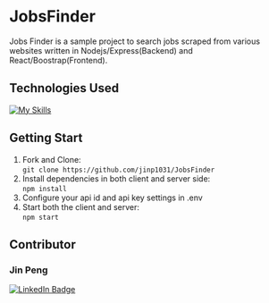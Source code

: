 # JobsFinder
Jobs Finder is a sample project to search jobs scraped from various websites written in Nodejs/Express(Backend) and React/Boostrap(Frontend).


## Technologies Used
[![My Skills](https://skills.thijs.gg/icons?i=nodejs,js,react,express&theme=light)](https://skills.thijs.gg)

## Getting Start
1. Fork and Clone:</br>
```git clone https://github.com/jinp1031/JobsFinder```
2. Install dependencies in both client and server side:</br>
```npm install```
3. Configure your api id and api key settings in .env
4. Start both the client and server:</br>
```npm start```



## Contributor
### Jin Peng
<div id="badges">
<a href="https://www.linkedin.com/in/jinpeng307/">
<img src="https://img.shields.io/badge/LinkedIn-blue?logo=linkedin&logoColor=white&style=for-the-badge" alt="LinkedIn Badge">
</div>
